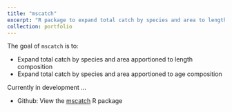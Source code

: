 ```yaml
---
title: "mscatch"
excerpt: "R package to expand total catch by species and area to length and age comps<br/><img src='/images/mscatch-250px.png'>"
collection: portfolio
---
```


The goal of `mscatch` is to:

* Expand total catch by species and area apportioned to length composition
* Expand total catch by species and area apportioned to age composition

Currently in development ...

* Github: View the [mscatch](https://github.com/NOAA-EDAB/mscatch?tab=readme-ov-file#mscatch-) R package